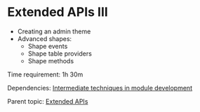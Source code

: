 # Extended APIs III

- Creating an admin theme
- Advanced shapes:
  - Shape events
  - Shape table providers
  - Shape methods

Time requirement: 1h 30m

Dependencies: [Intermediate techniques in module development](../ModuleDevelopmentAndApis/IntermediateTechniquesInModuleDevelopment)

Parent topic: [Extended APIs](./)
